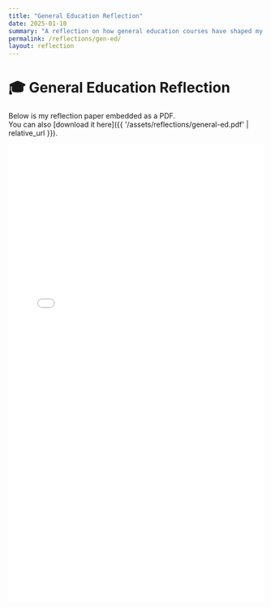 ```yaml
---
title: "General Education Reflection"
date: 2025-01-10
summary: "A reflection on how general education courses have shaped my academic growth."
permalink: /reflections/gen-ed/
layout: reflection
---
```


# 🎓 General Education Reflection

Below is my reflection paper embedded as a PDF.  
You can also [download it here]({{ '/assets/reflections/general-ed.pdf' | relative_url }}).

<embed 
  src="{{ '/assets/general-ed.pdf' | relative_url }}" 
  type="application/pdf" 
  width="100%" 
  height="900px" />

